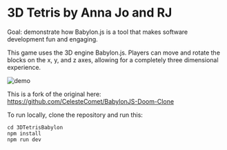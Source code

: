 # 3D Tetris by Anna Jo and RJ

Goal: demonstrate how Babylon.js is a tool that makes software development fun and engaging.

This game uses the 3D engine Babylon.js. Players can move and rotate the blocks on the x, y, and z axes, allowing for a completely three dimensional experience.

![demo](https://media.giphy.com/media/dUBvCziRaLw7Ppeinl/giphy.gif)

This is a fork of the original here: <https://github.com/CelesteComet/BabylonJS-Doom-Clone>

To run locally, clone the repository and run this:

    cd 3DTetrisBabylon
    npm install
    npm run dev
